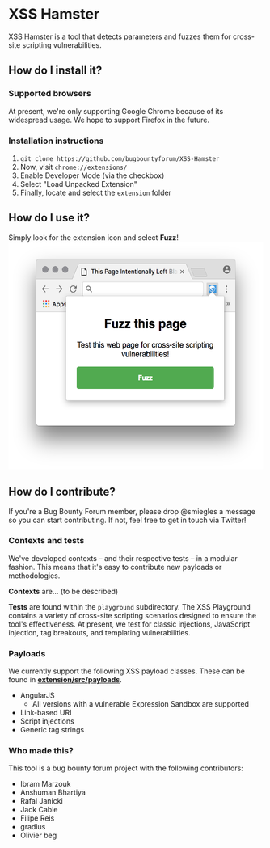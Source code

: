 # XSS Hamster
XSS Hamster is a tool that detects parameters and fuzzes them for cross-site scripting vulnerabilities.

## How do I install it?
### Supported browsers
At present, we're only supporting Google Chrome because of its widespread usage.
We hope to support Firefox in the future.

### Installation instructions
1. `git clone https://github.com/bugbountyforum/XSS-Hamster`
2. Now, visit `chrome://extensions/`
3. Enable Developer Mode (via the checkbox)
4. Select "Load Unpacked Extension"
5. Finally, locate and select the `extension` folder

## How do I use it?
Simply look for the extension icon and select **Fuzz**!
<img src="example.png" alt="Screenshot of extension Fuzz window" height="450"/>

## How do I contribute?
If you're a Bug Bounty Forum member, please drop @smiegles a message so you can start contributing. If not, feel free to get in touch via Twitter!

### Contexts and tests
We've developed contexts – and their respective tests – in a modular fashion. This means that it's easy to contribute new payloads or methodologies.

**Contexts** are... (to be described)

**Tests** are found within the `playground` subdirectory. The XSS Playground contains a variety of cross-site scripting scenarios designed to ensure the tool's effectiveness. At present, we test for classic injections, JavaScript injection, tag breakouts, and templating vulnerabilities.

### Payloads
We currently support the following XSS payload classes. These can be found in [**extension/src/payloads**](https://github.com/bugbountyforum/XSS-Hamster/tree/master/extension/src/payloads).

* AngularJS
    * All versions with a vulnerable Expression Sandbox are supported
* Link-based URI
* Script injections 
* Generic tag strings

### Who made this?
This tool is a bug bounty forum project with the following contributors:
- Ibram Marzouk
- Anshuman Bhartiya
- Rafal Janicki
- Jack Cable
- Filipe Reis
- gradius
- Olivier beg
